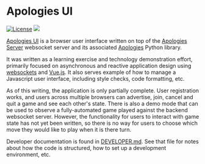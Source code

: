 # Apologies UI

[![License](https://img.shields.io/badge/License-Apache%202.0-blue.svg)](https://opensource.org/licenses/Apache-2.0)
![](https://github.com/pronovic/apologies-ui/workflows/Test%20Suite/badge.svg)

[Apologies UI](https://github.com/pronovic/apologies-ui) is a browser user
interface written on top of the [Apologies
Server](https://github.com/pronovic/apologies-server) websocket server and its
associated [Apologies](https://github.com/pronovic/apologies) Python library.

It was written as a learning exercise and technology demonstration effort,
primarily focused on asynchronous and reactive application design using
[websockets](https://en.wikipedia.org/wiki/WebSocket) and
[Vue.js](https://vuejs.org/).  It also serves example of how to manage a 
Javascript user interface, including style checks, code formatting, etc.

As of this writing, the application is only partially complete.  User
registration works, and users across multiple browsers can advertise, join,
cancel and quit a game and see each other's state.  There is also a demo mode
that can be used to observe a fully-automated game played against the backend
websocket server.  However, the functionality for users to interact with game
state has not yet been written, so there is no way for users to choose which
move they would like to play when it is there turn.

Developer documentation is found in [DEVELOPER.md](DEVELOPER.md). See that file
for notes about how the code is structured, how to set up a development
environment, etc.
